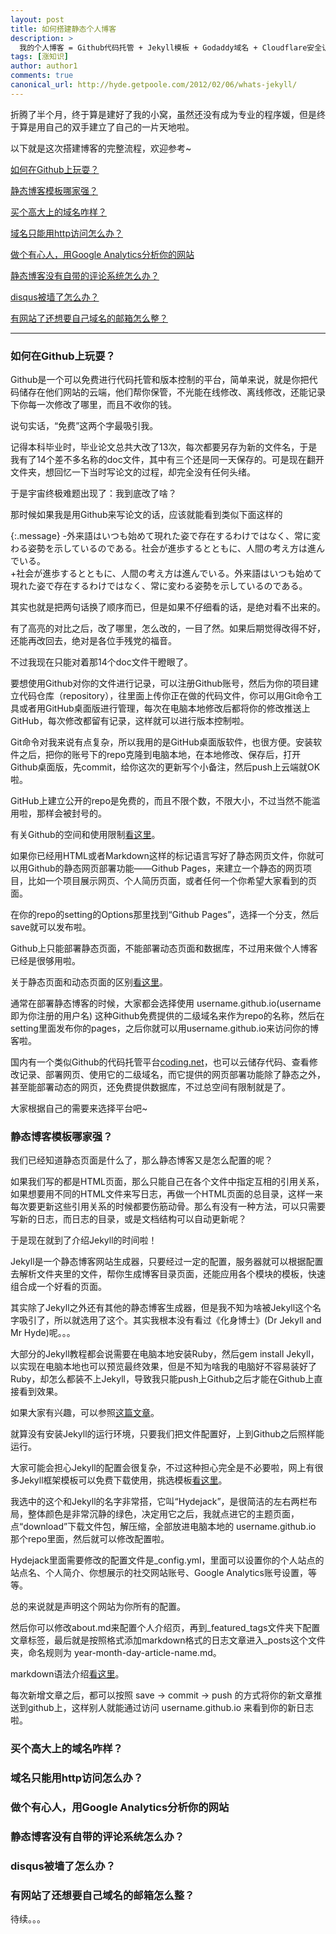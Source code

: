 ```yaml
---
layout: post
title: 如何搭建静态个人博客
description: >
  我的个人博客 = Github代码托管 + Jekyll模板 + Godaddy域名 + Cloudflare安全认证 + disqus评论系统 + 反向代理访问disqus(墙内) + zoho自主域名邮箱
tags: [涨知识]
author: author1
comments: true
canonical_url: http://hyde.getpoole.com/2012/02/06/whats-jekyll/
---
```


折腾了半个月，终于算是建好了我的小窝，虽然还没有成为专业的程序媛，但是终于算是用自己的双手建立了自己的一片天地啦。

以下就是这次搭建博客的完整流程，欢迎参考~

[如何在Github上玩耍？](#static-blog-01)

[静态博客模板哪家强？](#static-blog-02)

[买个高大上的域名咋样？](#static-blog-03)

[域名只能用http访问怎么办？](#static-blog-04)

[做个有心人，用Google Analytics分析你的网站](#static-blog-05)

[静态博客没有自带的评论系统怎么办？](#static-blog-06)

[disqus被墙了怎么办？](#static-blog-07)

[有网站了还想要自己域名的邮箱怎么整？](#static-blog-08)

***

<h3 id="static-blog-01">如何在Github上玩耍？</h3>

Github是一个可以免费进行代码托管和版本控制的平台，简单来说，就是你把代码储存在他们网站的云端，他们帮你保管，不光能在线修改、离线修改，还能记录下你每一次修改了哪里，而且不收你的钱。

说句实话，“免费”这两个字最吸引我。

记得本科毕业时，毕业论文总共大改了13次，每次都要另存为新的文件名，于是我有了14个差不多名称的doc文件，其中有三个还是同一天保存的。可是现在翻开文件夹，想回忆一下当时写论文的过程，却完全没有任何头绪。

于是宇宙终极难题出现了：我到底改了啥？

那时候如果我是用Github来写论文的话，应该就能看到类似下面这样的

{:.message}
-外来語はいつも始めて現れた姿で存在するわけではなく、常に変わる姿勢を示しているのである。社会が進歩するとともに、人間の考え方は進んでいる。   
+社会が進歩するとともに、人間の考え方は進んでいる。外来語はいつも始めて現れた姿で存在するわけではなく、常に変わる姿勢を示しているのである。

其实也就是把两句话换了顺序而已，但是如果不仔细看的话，是绝对看不出来的。

有了高亮的对比之后，改了哪里，怎么改的，一目了然。如果后期觉得改得不好，还能再改回去，绝对是各位手残党的福音。

不过我现在只能对着那14个doc文件干瞪眼了。

要想使用Github对你的文件进行记录，可以注册Github账号，然后为你的项目建立代码仓库（repository），往里面上传你正在做的代码文件，你可以用Git命令工具或者用GitHub桌面版进行管理，每次在电脑本地修改后都将你的修改推送上GitHub，每次修改都留有记录，这样就可以进行版本控制啦。

Git命令对我来说有点复杂，所以我用的是GitHub桌面版软件，也很方便。安装软件之后，把你的账号下的repo克隆到电脑本地，在本地修改、保存后，打开Github桌面版，先commit，给你这次的更新写个小备注，然后push上云端就OK啦。

GitHub上建立公开的repo是免费的，而且不限个数，不限大小，不过当然不能滥用啦，那样会被封号的。

有关Github的空间和使用限制[看这里](https://help.github.com/articles/what-is-my-disk-quota)。

如果你已经用HTML或者Markdown这样的标记语言写好了静态网页文件，你就可以用Github的静态网页部署功能——Github Pages，来建立一个静态的网页项目，比如一个项目展示网页、个人简历页面，或者任何一个你希望大家看到的页面。

在你的repo的setting的Options那里找到“Github Pages”，选择一个分支，然后save就可以发布啦。

Github上只能部署静态页面，不能部署动态页面和数据库，不过用来做个人博客已经是很够用啦。

关于静态页面和动态页面的区别[看这里](https://zhidao.baidu.com/question/40565483.html)。

通常在部署静态博客的时候，大家都会选择使用 username.github.io(username即为你注册的用户名) 这种Github免费提供的二级域名来作为repo的名称，然后在setting里面发布你的pages，之后你就可以用username.github.io来访问你的博客啦。

国内有一个类似Github的代码托管平台[coding.net](https://www.coding.net)，也可以云储存代码、查看修改记录、部署网页、使用它的二级域名，而它提供的网页部署功能除了静态之外，甚至能部署动态的网页，还免费提供数据库，不过总空间有限制就是了。

大家根据自己的需要来选择平台吧~

<h3 id="static-blog-02">静态博客模板哪家强？</h3>

我们已经知道静态页面是什么了，那么静态博客又是怎么配置的呢？

如果我们写的都是HTML页面，那么只能自己在各个文件中指定互相的引用关系，如果想要用不同的HTML文件来写日志，再做一个HTML页面的总目录，这样一来每次要更新这些引用关系的时候都要伤筋动骨。那么有没有一种方法，可以只需要写新的日志，而日志的目录，或是文档结构可以自动更新呢？

于是现在就到了介绍Jekyll的时间啦！

Jekyll是一个静态博客网站生成器，只要经过一定的配置，服务器就可以根据配置去解析文件夹里的文件，帮你生成博客目录页面，还能应用各个模块的模板，快速组合成一个好看的页面。

其实除了Jekyll之外还有其他的静态博客生成器，但是我不知为啥被Jekyll这个名字吸引了，所以就选用了这个。其实我根本没有看过《化身博士》(Dr Jekyll and Mr Hyde)呢。。。

大部分的Jekyll教程都会说需要在电脑本地安装Ruby，然后gem install Jekyll，以实现在电脑本地也可以预览最终效果，但是不知为啥我的电脑好不容易装好了Ruby，却怎么都装不上Jekyll，导致我只能push上Github之后才能在Github上直接看到效果。

如果大家有兴趣，可以参照[这篇文章](https://segmentfault.com/a/1190000012468796)。

就算没有安装Jekyll的运行环境，只要我们把文件配置好，上到Github之后照样能运行。

大家可能会担心Jekyll的配置会很复杂，不过这种担心完全是不必要啦，网上有很多Jekyll框架模板可以免费下载使用，挑选模板[看这里](http://jekyllthemes.org)。

我选中的这个和Jekyll的名字非常搭，它叫“Hydejack”，是很简洁的左右两栏布局，整体颜色是非常沉静的绿色，决定用它之后，我就点进它的主题页面，点“download”下载文件包，解压缩，全部放进电脑本地的 username.github.io 那个repo里面，然后就可以修改配置啦。

Hydejack里面需要修改的配置文件是\_config.yml，里面可以设置你的个人站点的站点名、个人简介、你想展示的社交网站账号、Google Analytics账号设置，等等。

总的来说就是声明这个网站为你所有的配置。

然后你可以修改about.md来配置个人介绍页，再到\_featured_tags文件夹下配置文章标签，最后就是按照格式添加markdown格式的日志文章进入\_posts这个文件夹，命名规则为 year-month-day-article-name.md。

markdown语法介绍[看这里](http://xianbai.me/learn-md)。

每次新增文章之后，都可以按照 save -> commit -> push 的方式将你的新文章推送到github上，这样别人就能通过访问 username.github.io 来看到你的新日志啦。

<h3 id="static-blog-03">买个高大上的域名咋样？</h3>

<h3 id="static-blog-04">域名只能用http访问怎么办？</h3>

<h3 id="static-blog-05">做个有心人，用Google Analytics分析你的网站</h3>

<h3 id="static-blog-06">静态博客没有自带的评论系统怎么办？</h3>

<h3 id="static-blog-07">disqus被墙了怎么办？</h3>

<h3 id="static-blog-08">有网站了还想要自己域名的邮箱怎么整？</h3>

待续。。。
